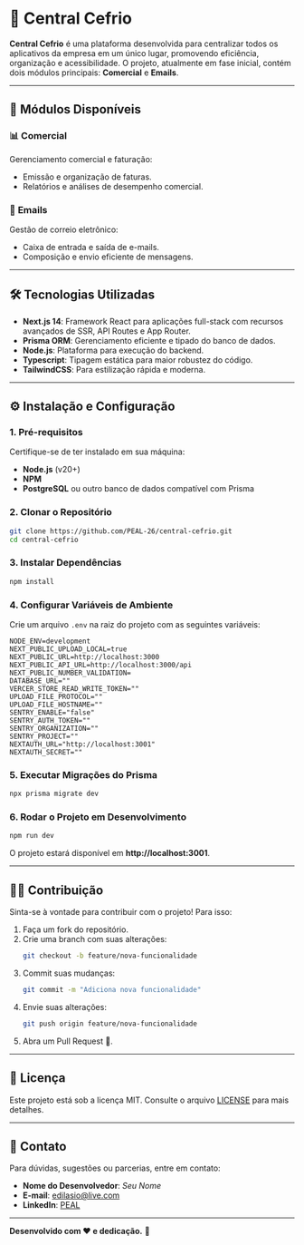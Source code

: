 # 🏢 **Central Cefrio**

**Central Cefrio** é uma plataforma desenvolvida para centralizar todos os aplicativos da empresa em um único lugar, promovendo eficiência, organização e acessibilidade. O projeto, atualmente em fase inicial, contém dois módulos principais: **Comercial** e **Emails**.

---

## 🚀 **Módulos Disponíveis**

### 📊 **Comercial**
Gerenciamento comercial e faturação:
- Emissão e organização de faturas.
- Relatórios e análises de desempenho comercial.

### 📧 **Emails**
Gestão de correio eletrônico:
- Caixa de entrada e saída de e-mails.
- Composição e envio eficiente de mensagens.

---

## 🛠️ **Tecnologias Utilizadas**

- **Next.js 14**: Framework React para aplicações full-stack com recursos avançados de SSR, API Routes e App Router.
- **Prisma ORM**: Gerenciamento eficiente e tipado do banco de dados.
- **Node.js**: Plataforma para execução do backend.
- **Typescript**: Tipagem estática para maior robustez do código.
- **TailwindCSS**: Para estilização rápida e moderna.

---

## ⚙️ **Instalação e Configuração**

### 1. **Pré-requisitos**
Certifique-se de ter instalado em sua máquina:
- **Node.js** (v20+)
- **NPM**
- **PostgreSQL** ou outro banco de dados compatível com Prisma

### 2. **Clonar o Repositório**
```bash
git clone https://github.com/PEAL-26/central-cefrio.git
cd central-cefrio
```

### 3. **Instalar Dependências**
```bash
npm install
```

### 4. **Configurar Variáveis de Ambiente**
Crie um arquivo `.env` na raiz do projeto com as seguintes variáveis:

```env
NODE_ENV=development
NEXT_PUBLIC_UPLOAD_LOCAL=true
NEXT_PUBLIC_URL=http://localhost:3000
NEXT_PUBLIC_API_URL=http://localhost:3000/api
NEXT_PUBLIC_NUMBER_VALIDATION=
DATABASE_URL=""
VERCER_STORE_READ_WRITE_TOKEN=""
UPLOAD_FILE_PROTOCOL=""
UPLOAD_FILE_HOSTNAME=""
SENTRY_ENABLE="false"
SENTRY_AUTH_TOKEN=""
SENTRY_ORGANIZATION=""
SENTRY_PROJECT=""
NEXTAUTH_URL="http://localhost:3001"
NEXTAUTH_SECRET=""
```

### 5. **Executar Migrações do Prisma**
```bash
npx prisma migrate dev
```

### 6. **Rodar o Projeto em Desenvolvimento**
```bash
npm run dev
```

O projeto estará disponível em **http://localhost:3001**.

---

## 👨‍💻 **Contribuição**

Sinta-se à vontade para contribuir com o projeto! Para isso:
1. Faça um fork do repositório.
2. Crie uma branch com suas alterações:
   ```bash
   git checkout -b feature/nova-funcionalidade
   ```
3. Commit suas mudanças:
   ```bash
   git commit -m "Adiciona nova funcionalidade"
   ```
4. Envie suas alterações:
   ```bash
   git push origin feature/nova-funcionalidade
   ```
5. Abra um Pull Request 🚀.

---

## 📜 **Licença**

Este projeto está sob a licença MIT. Consulte o arquivo [LICENSE](LICENSE) para mais detalhes.

---

## 💬 **Contato**

Para dúvidas, sugestões ou parcerias, entre em contato:

- **Nome do Desenvolvedor**: *Seu Nome*  
- **E-mail**: [edilasio@live.com](mailto:edilasio@live.com)  
- **LinkedIn**: [PEAL](https://www.linkedin.com/in/peal26/)  

---

**Desenvolvido com ❤️ e dedicação.** 🚀  
